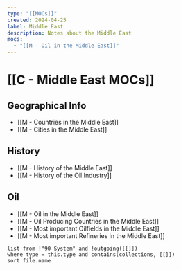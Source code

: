 ```yaml
---
type: "[[MOCs]]"
created: 2024-04-25
label: Middle East
description: Notes about the Middle East
mocs:
  - "[[M - Oil in the Middle East]]"
---
```

# [[C - Middle East MOCs]]

## Geographical Info
- [[M - Countries in the Middle East]]
- [[M - Cities in the Middle East]]

## History
- [[M - History of the Middle East]]
- [[M - History of the Oil Industry]]

## Oil
- [[M - Oil in the Middle East]]
- [[M - Oil Producing Countries in the Middle East]]
- [[M - Most important Oilfields in the Middle East]]
- [[M - Most important Refineries in the Middle East]]

```dataview
list from !"90 System" and !outgoing([[]])
where type = this.type and contains(collections, [[]])
sort file.name
```
